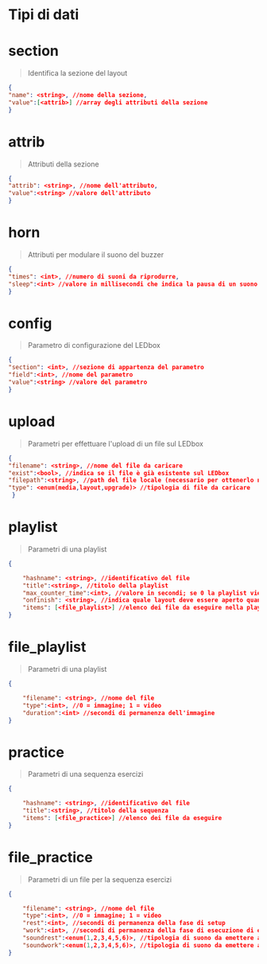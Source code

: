 # Tipi di dati

# section
> Identifica la sezione del layout

```json
{
"name": <string>, //nome della sezione,
"value":[<attrib>] //array degli attributi della sezione
}
```

# attrib
> Attributi della sezione

```json
{
"attrib": <string>, //nome dell'attributo,
"value":<string> //valore dell'attributo
}
```

# horn
> Attributi per modulare il suono del buzzer
```json
{
"times": <int>, //numero di suoni da riprodurre,
"sleep":<int> //valore in millisecondi che indica la pausa di un suono e l'altro
}
```

# config
> Parametro di configurazione del LEDbox
```json
{
"section": <int>, //sezione di appartenza del parametro
"field":<int>, //nome del parametro
"value":<string> //valore del parametro
}
```

# upload
> Parametri per effettuare l'upload di un file sul LEDbox
```json
{
"filename": <string>, //nome del file da caricare
"exist":<bool>, //indica se il file è già esistente sul LEDbox
"filepath":<string>, //path del file locale (necessario per ottenerlo nel messaggio di risposta)
"type": <enum(media,layout,upgrade)> //tipologia di file da caricare
 }
```

# playlist

> Parametri di una playlist

```json
{

    "hashname": <string>, //identificativo del file
    "title":<string>, //titolo della playlist
    "max_counter_time":<int>, //valore in secondi; se 0 la playlist viene eseguita in loop; se > 0 la playlist si interrempe al termine del counter
    "onfinish": <string>, //indica quale layout deve essere aperto quando la playlist termina
    "items": [<file_playlist>] //elenco dei file da eseguire nella playlist
}
```

# file_playlist

> Parametri di una playlist

```json
{

    "filename": <string>, //nome del file
    "type":<int>, //0 = immagine; 1 = video
    "duration":<int> //secondi di permanenza dell'immagine
}
```


# practice

> Parametri di una sequenza esercizi

```json
{

    "hashname": <string>, //identificativo del file
    "title":<string>, //titolo della sequenza
    "items": [<file_practice>] //elenco dei file da eseguire
}
```

# file_practice

> Parametri di un file per la sequenza esercizi

```json
{

    "filename": <string>, //nome del file
    "type":<int>, //0 = immagine; 1 = video
    "rest":<int>, //secondi di permanenza della fase di setup
    "work":<int>, //secondi di permanenza della fase di esecuzione di esercizi
    "soundrest":<enum(1,2,3,4,5,6)>, //tipologia di suono da emettere alla fine della fase setup
    "soundwork":<enum(1,2,3,4,5,6)>, //tipologia di suono da emettere alla fine della fase rest
}
```